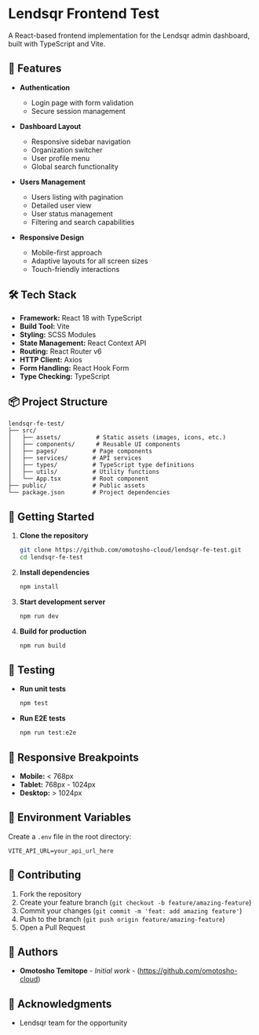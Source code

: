 # Lendsqr Frontend Test

A React-based frontend implementation for the Lendsqr admin dashboard, built with TypeScript and Vite.

## 🚀 Features

- **Authentication**

  - Login page with form validation
  - Secure session management

- **Dashboard Layout**

  - Responsive sidebar navigation
  - Organization switcher
  - User profile menu
  - Global search functionality

- **Users Management**

  - Users listing with pagination
  - Detailed user view
  - User status management
  - Filtering and search capabilities

- **Responsive Design**
  - Mobile-first approach
  - Adaptive layouts for all screen sizes
  - Touch-friendly interactions

## 🛠️ Tech Stack

- **Framework:** React 18 with TypeScript
- **Build Tool:** Vite
- **Styling:** SCSS Modules
- **State Management:** React Context API
- **Routing:** React Router v6
- **HTTP Client:** Axios
- **Form Handling:** React Hook Form
- **Type Checking:** TypeScript

## 📦 Project Structure

```
lendsqr-fe-test/
├── src/
│   ├── assets/          # Static assets (images, icons, etc.)
│   ├── components/      # Reusable UI components
│   ├── pages/          # Page components
│   ├── services/       # API services
│   ├── types/          # TypeScript type definitions
│   ├── utils/          # Utility functions
│   └── App.tsx         # Root component
├── public/             # Public assets
└── package.json        # Project dependencies
```

## 🚀 Getting Started

1. **Clone the repository**

   ```bash
   git clone https://github.com/omotosho-cloud/lendsqr-fe-test.git
   cd lendsqr-fe-test
   ```

2. **Install dependencies**

   ```bash
   npm install
   ```

3. **Start development server**

   ```bash
   npm run dev
   ```

4. **Build for production**
   ```bash
   npm run build
   ```

## 🧪 Testing

- **Run unit tests**

  ```bash
  npm test
  ```

- **Run E2E tests**
  ```bash
  npm run test:e2e
  ```

## 📱 Responsive Breakpoints

- **Mobile:** < 768px
- **Tablet:** 768px - 1024px
- **Desktop:** > 1024px

## 🔐 Environment Variables

Create a `.env` file in the root directory:

```env
VITE_API_URL=your_api_url_here
```

## 🤝 Contributing

1. Fork the repository
2. Create your feature branch (`git checkout -b feature/amazing-feature`)
3. Commit your changes (`git commit -m 'feat: add amazing feature'`)
4. Push to the branch (`git push origin feature/amazing-feature`)
5. Open a Pull Request

## 👥 Authors

- **Omotosho Temitope** - _Initial work_ - (https://github.com/omotosho-cloud)

## 🙏 Acknowledgments

- Lendsqr team for the opportunity
